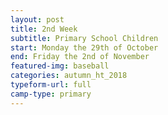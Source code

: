 ```yaml
---
layout: post
title: 2nd Week
subtitle: Primary School Children
start: Monday the 29th of October
end: Friday the 2nd of November
featured-img: baseball
categories: autumn_ht_2018
typeform-url: full
camp-type: primary
---
```

